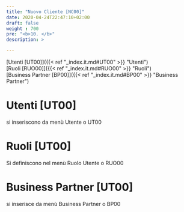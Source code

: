 ```yaml
---
title: "Nuovo Cliente [NC00]"
date: 2020-04-24T22:47:10+02:00
draft: false
weight : 700
pre: "<b>10. </b>"
description: >

---
```

[Utenti [UT00]]({{< ref "_index.it.md#UT00" >}} "Utenti") <br>
[Ruoli [RUO00]]({{< ref "_index.it.md#RUO00" >}} "Ruoli") <br>
[Business Partner [BP00]]({{< ref "_index.it.md#BP00" >}} "Business Partner") <br>

































# Utenti [UT00]
si inseriscono da menù Utente o UT00


# Ruoli [UT00]
Si definiscono nel menù Ruolo Utente o RUO00


# Business Partner [UT00]
si inserisce da menù Business Partner o BP00
